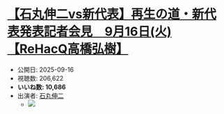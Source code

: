 # [【石丸伸二vs新代表】再生の道・新代表発表記者会見　9月16日(火)【ReHacQ高橋弘樹】](https://www.youtube.com/watch?v=8Fa8H3xk5-U)
-   公開日: 2025-09-16
-   視聴数: 206,622
-   **いいね数: 10,686**
-   出演者: [石丸伸二](/rehacq_fan/people/石丸伸二 "wikilink")
    - [![](https://img.youtube.com/vi/8Fa8H3xk5-U/hqdefault.jpg)](https://www.youtube.com/watch?v=8Fa8H3xk5-U)
